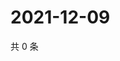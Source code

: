 # 2021-12-09

共 0 条

<!-- BEGIN WEIBO -->
<!-- 最后更新时间 Thu Dec 09 2021 15:00:52 GMT+0800 (China Standard Time) -->

<!-- END WEIBO -->
